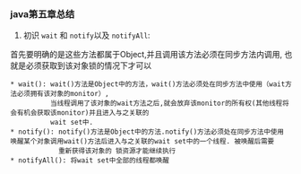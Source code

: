 ### java第五章总结
 1. 初识 `wait` 和 `notify`以及 `notifyAll`: 
 
 首先要明确的是这些方法都属于Object,并且调用该方法必须在同步方法内调用,
 也就是必须获取到该对象锁的情况下才可以
 
    * wait(): wait()方法是Object中的方法，wait()方法必须处在同步方法中使用（wait方法必须拥有该对象的monitor）,
              当线程调用了该对象的wait方法之后,就会放弃该monitor的所有权(其他线程将会有机会获取该monitor)并且进入与之关联的
              wait set中. 
    * notify(): notify()方法是Object中的方法.notify()方法必须处在同步方法中使用 唤醒某个对象调用wait()方法后进入与之关联的wait set中的一个线程. 被唤醒后需要
                重新获得该对象的 锁资源才能继续执行
    * notifyAll(): 将wait set中全部的线程都唤醒
     